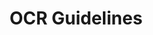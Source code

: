---
title: "OCR Guidelines"
layout: page
image: /assets/images/main-images/Isfahan_Lotfollah_mosque_ceiling_symmetric-banner-narrow.jpg
---